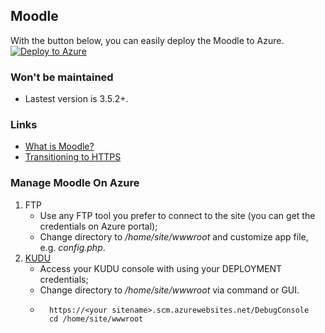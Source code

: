 ## Moodle 
With the button below, you can easily deploy the Moodle to Azure.   
[![Deploy to Azure](http://azuredeploy.net/deploybutton.png)](https://azuredeploy.net/)

### Won't be maintained
* Lastest version is 3.5.2+.

### Links
* [What is Moodle?](README.txt)
* [Transitioning to HTTPS](https://docs.moodle.org/33/en/Transitioning_to_HTTPS#Setting_up_your_Moodle)

### Manage Moodle On Azure
1. FTP
    * Use any FTP tool you prefer to connect to the site (you can get the credentials on Azure portal);
    * Change directory to */home/site/wwwroot* and customize app file, e.g. *config.php*.
2. [KUDU](https://blogs.msdn.microsoft.com/benjaminperkins/2014/03/24/using-kudu-with-windows-azure-web-sites/)
    * Access your KUDU console with using your DEPLOYMENT credentials;
    * Change directory to */home/site/wwwroot* via command or GUI.
    * ```
        https://<your sitename>.scm.azurewebsites.net/DebugConsole
        cd /home/site/wwwroot
      ```